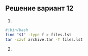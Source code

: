 ## Решение вариант 12 
1. 
```bash
#!bin/bash 
find "$1" -type f > files.lst 
tar -czvf archive.tar -T files.lst
``` 
2.
```bash

```